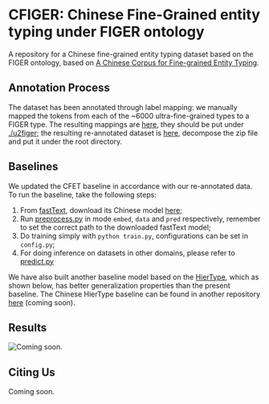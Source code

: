 # CFIGER: Chinese Fine-Grained entity typing under FIGER ontology
A repository for a Chinese fine-grained entity typing dataset based on the FIGER ontology, based on
[A Chinese Corpus for Fine-grained Entity Typing](https://github.com/HKUST-KnowComp/cfet).

## Annotation Process
The dataset has been annotated through label mapping: we manually mapped the tokens from each of the ~6000 
ultra-fine-grained types to a FIGER type. The resulting mappings are [here](https://drive.google.com/file/d/1wKr4X5FU4GelwnlSKxOv2TFCx8JbTzTL/view?usp=sharing), they should be put 
under [./u2figer](./u2figer); the resulting re-annotated dataset is [here](https://drive.google.com/file/d/1dfJrqUXBSn1wU0AKlrRlRNedbGaRSq8B/view?usp=sharing), decompose the zip file and 
put it under the root directory.

## Baselines
We updated the CFET baseline in accordance with our re-annotated data. To run the baseline, take the 
following steps: 
1. From [fastText](https://github.com/facebookresearch/fastText/tree/master), download its Chinese model 
[here](https://dl.fbaipublicfiles.com/fasttext/vectors-crawl/cc.zh.300.vec.gz);
2. Run [preprocess.py](./preprocess.py) in mode `embed`, `data` and `pred` respectively, remember to set 
the correct path to the downloaded fastText model;
3. Do training simply with ``python train.py``, configurations can be set in ``config.py``;
4. For doing inference on datasets in other domains, please refer to [predict.py](./predict.py)

We have also built another baseline model based on the [HierType](https://github.com/ctongfei/hierarchical-typing),
which as shown below, has better generalization properties than the present baseline. The Chinese HierType baseline
can be found in another repository [here]() (coming soon).

## Results
![Coming soon.](https://github.com/ "Results")

## Citing Us
Coming soon.
